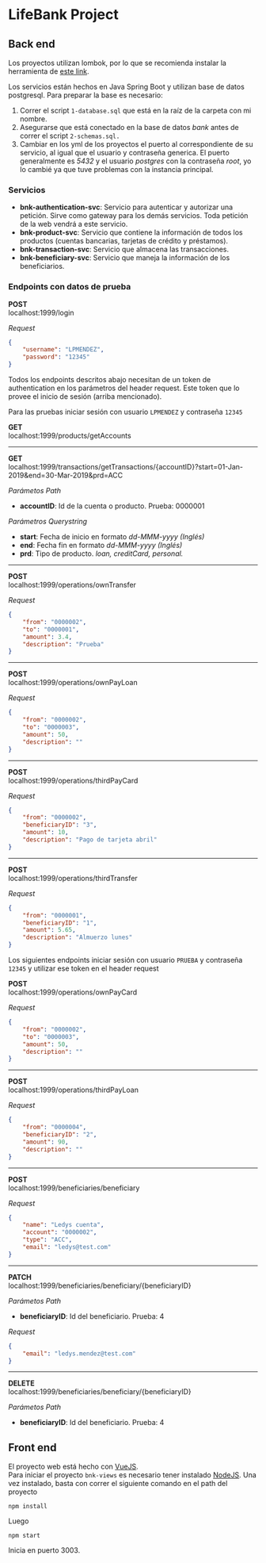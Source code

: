 ﻿# LifeBank Project

## Back end
Los proyectos utilizan lombok, por lo que se recomienda instalar la herramienta de [este link](https://projectlombok.org/download).
 
Los servicios están hechos en Java Spring Boot y utilizan base de datos postgresql. Para preparar la base es necesario:<br>
1. Correr el script `1-database.sql` que está en la raíz de la carpeta con mi nombre.<br>
2. Asegurarse que está conectado en la base de datos *bank* antes de correr el script `2-schemas.sql.`<br>
3. Cambiar en los yml de los proyectos el puerto al correspondiente de su servicio, al igual que el usuario y contraseña generica. El puerto generalmente es *5432* y el usuario  *postgres* con la contraseña *root*, yo lo cambié ya que tuve problemas con la instancia principal.

### Servicios
* **bnk-authentication-svc**: Servicio para autenticar y autorizar una petición. Sirve como gateway para los demás servicios. Toda petición de la web vendrá a este servicio.
* **bnk-product-svc**: Servicio que contiene la información de todos los productos (cuentas bancarias, tarjetas de crédito y préstamos).
* **bnk-transaction-svc**: Servicio que almacena las transacciones.
* **bnk-beneficiary-svc**: Servicio que maneja la información de los beneficiarios.

### Endpoints con datos de prueba
**POST**<br>
localhost:1999/login

*Request*
```json
{
	"username": "LPMENDEZ",
	"password": "12345"
}
```

Todos los endpoints descritos abajo necesitan de un token de authentication en los parámetros del header request.
Este token que lo provee el inicio de sesión (arriba mencionado).

Para las pruebas iniciar sesión con usuario `LPMENDEZ` y contraseña `12345`

**GET**<br>
localhost:1999/products/getAccounts

----------------------------------

**GET**<br>
localhost:1999/transactions/getTransactions/{accountID}?start=01-Jan-2019&end=30-Mar-2019&prd=ACC<br>

*Parámetos Path*
* **accountID**: Id de la cuenta o producto. Prueba: 0000001<br>

*Parámetros Querystring*
* **start**: Fecha de inicio en formato *dd-MMM-yyyy (Inglés)*
* **end**: Fecha fin en formato *dd-MMM-yyyy (Inglés)*
* **prd**: Tipo de producto. *loan, creditCard, personal.*

----------------------------------

**POST**<br>
localhost:1999/operations/ownTransfer

*Request*
```json
{
	"from": "0000002",
	"to": "0000001",
	"amount": 3.4,
	"description": "Prueba"
}
```

----------------------------------

**POST**<br>
localhost:1999/operations/ownPayLoan<br>

*Request*
```json
{
	"from": "0000002",
	"to": "0000003",
	"amount": 50,
	"description": ""
}
```

----------------------------------

**POST**<br>
localhost:1999/operations/thirdPayCard

*Request*
```json
{
	"from": "0000002",
	"beneficiaryID": "3",
	"amount": 10,
	"description": "Pago de tarjeta abril"
}
```

----------------------------------

**POST**<br>
localhost:1999/operations/thirdTransfer

*Request*
```json
{
	"from": "0000001",
	"beneficiaryID": "1",
	"amount": 5.65,
	"description": "Almuerzo lunes"
}
```


Los siguientes endpoints iniciar sesión con usuario `PRUEBA` y contraseña `12345` y utilizar ese token en el header request

**POST**<br>
localhost:1999/operations/ownPayCard

*Request*
```json
{
	"from": "0000002",
	"to": "0000003",
	"amount": 50,
	"description": ""
}
```

----------------------------------

**POST**<br>
localhost:1999/operations/thirdPayLoan

*Request*
```json
{
    "from": "0000004",
    "beneficiaryID": "2",
    "amount": 90,
    "description": ""
}
```

----------------------------------

**POST**<br>
localhost:1999/beneficiaries/beneficiary

*Request*
```json
{
	"name": "Ledys cuenta",
	"account": "0000002",
	"type": "ACC",
	"email": "ledys@test.com"
}
```

----------------------------------

**PATCH**<br>
localhost:1999/beneficiaries/beneficiary/{beneficiaryID}

*Parámetos Path*
* **beneficiaryID**: Id del beneficiario. Prueba: 4

*Request*
```json
{
	"email": "ledys.mendez@test.com"
}
```

----------------------------------

**DELETE**<br>
localhost:1999/beneficiaries/beneficiary/{beneficiaryID}

*Parámetos Path*
* **beneficiaryID**: Id del beneficiario. Prueba: 4


## Front end
El proyecto web está hecho con [VueJS](https://vuejs.org/). <br>
Para iniciar el proyecto `bnk-views` es necesario tener instalado [NodeJS](https://nodejs.org/en/download/). Una vez instalado, basta con correr el siguiente comando en el path del proyecto
```shell
npm install
```
Luego
```shell
npm start
```
Inicia en puerto 3003.
